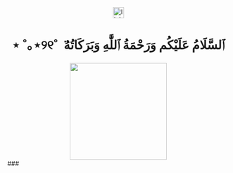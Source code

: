 <div align="center">
  <a href="https://linktr.ee/sa1l1" target="_blank">
    <img src="https://img.shields.io/static/v1?message=Linktree&logo=linktree&label=&color=a74c4c&logoColor=8e2323&labelColor=&style=for-the-badge" height="25" alt="linktree logo"  />
  </a>
</div>

###

<h1 align="center">⋆ ˚｡⋆୨୧˚ ݁ ٱلسَّلَامُ عَلَيْكُم وَرَحْمَةُ ٱللَّٰهِ وَبَرَكَاتُهُ‎</h1>

###
<div align="center">
  <img height="220" src="https://github.com/sa1l1/sa1l1/assets/87875257/e914c50e-d109-47c0-a124-72a683932cd7"  />
</div>
###
